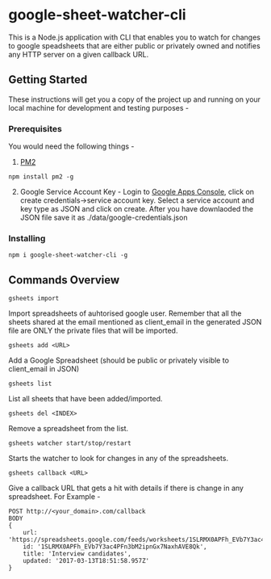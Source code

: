 # google-sheet-watcher-cli

This is a Node.js application with CLI that enables you to watch for changes to google speadsheets that are either public or privately owned and notifies any HTTP server on a given callback URL. 

## Getting Started

These instructions will get you a copy of the project up and running on your local machine for development and testing purposes -

### Prerequisites

You would need the following things -

1. [PM2](https://github.com/Unitech/pm2)
```
npm install pm2 -g
```

2. Google Service Account Key - Login to [Google Apps Console](console.developers.google.com), click on create credentials->service account key. Select a service account and key type as JSON and click on create. After you have downlaoded the JSON file save it as ./data/google-credentials.json

### Installing

```
npm i google-sheet-watcher-cli -g
```


## Commands Overview

```
gsheets import
```
Import spreadsheets of auhtorised google user. Remember that all the sheets shared at the email mentioned as client_email in the generated JSON file are ONLY the private files that will be imported.

```
gsheets add <URL>
```
Add a Google Spreadsheet (should be public or privately visible to client_email in JSON)
```
gsheets list
```
List all sheets that have been added/imported.
```
gsheets del <INDEX>
```
Remove a spreadsheet from the list.
```
gsheets watcher start/stop/restart
```
Starts the watcher to look for changes in any of the spreadsheets.
```
gsheets callback <URL>
```
Give a callback URL that gets a hit with details if there is change in any spreadsheet.
For Example - 
```
POST http://<your_domain>.com/callback
BODY
{ 
	url: 'https://spreadsheets.google.com/feeds/worksheets/1SLRMX0APFh_EVb7Y3ac4PFn3bM2ipnGx7NaxhAVE8Qk/private/full',
  	id: '1SLRMX0APFh_EVb7Y3ac4PFn3bM2ipnGx7NaxhAVE8Qk',
  	title: 'Interview candidates',
  	updated: '2017-03-13T18:51:58.957Z' 
}
```
